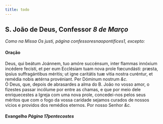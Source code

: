 ```yaml
---
title: todo
---
```

<h2 class="text-center">S. João de Deus, Confessor <em>8 de Março</em></h2>

<em>Como na Missa Os justi, página confessoresnaopontifices1, excepto:</em>

<h4 class="text-center">Oração</h4>
<div class="container-fluid">
<div class="row">
<div class="dropcap text-justify">
Deus, qui beátum Joánnem, tuo amóre succénsum, inter flammas innóxium incédere fecísti, et per eum Ecclésiam tuam nova prole fœcundásti: præsta, ipsíus suffragántibus méritis; ut igne caritátis tuæ vitia nostra curéntur, et remédia nobis ætérna provéniant. Per Dóminum nostrum <em>&c.</em>
</div>
<div class="dropcap text-justify">
Ó Deus, que, depois de abrasardes a alma do B. João no vosso amor, o fizestes passar incólume por entre as chamas, e que por meio dele enriquecestes a Igreja com uma nova prole, concedei-nos pelos seus méritos que com o fogo da vossa caridade sejamos curados de nossos vícios e providos dos remédios eternos. Por nosso Senhor <em>&c.</em>
</div>
</div>
</div>

<h4 class="text-center">Evangelho <em>Página 17pentecostes</em></h4>
